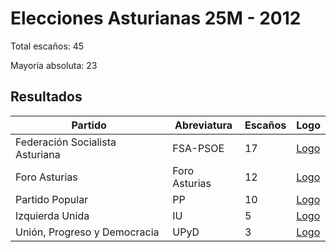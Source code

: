 # Elecciones Asturianas 25M - 2012

Total escaños: 45

Mayoría absoluta: 23

## Resultados

| Partido | Abreviatura | Escaños | Logo |
| - | - | - | - |
| Federación Socialista Asturiana | FSA-PSOE | 17 | [Logo](https://github.com/playzzz/Pactos/blob/master/Logos/PSOE.jpg?raw=true)
| Foro Asturias | Foro Asturias | 12 | [Logo](https://github.com/playzzz/Pactos/blob/master/Logos/Foro%20Asturias.jpg?raw=true)
| Partido Popular | PP | 10 | [Logo](https://github.com/playzzz/Pactos/blob/master/Logos/PP.jpg?raw=true)
| Izquierda Unida | IU | 5 | [Logo](https://github.com/playzzz/Pactos/blob/master/Logos/IU.jpg?raw=true)
| Unión, Progreso y Democracia | UPyD | 3 | [Logo](https://github.com/playzzz/Pactos/blob/master/Logos/UPyD.jpg?raw=true)
